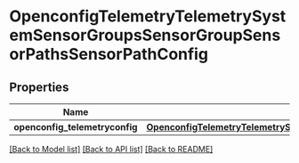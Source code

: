 # OpenconfigTelemetryTelemetrySystemSensorGroupsSensorGroupSensorPathsSensorPathConfig

## Properties
Name | Type | Description | Notes
------------ | ------------- | ------------- | -------------
**openconfig_telemetryconfig** | [**OpenconfigTelemetryTelemetrySystemOpenconfigtelemetrytelemetrysystemSensorgroupsSensorpathsConfig**](OpenconfigTelemetryTelemetrySystemOpenconfigtelemetrytelemetrysystemSensorgroupsSensorpathsConfig.md) |  | [optional] 

[[Back to Model list]](../README.md#documentation-for-models) [[Back to API list]](../README.md#documentation-for-api-endpoints) [[Back to README]](../README.md)


